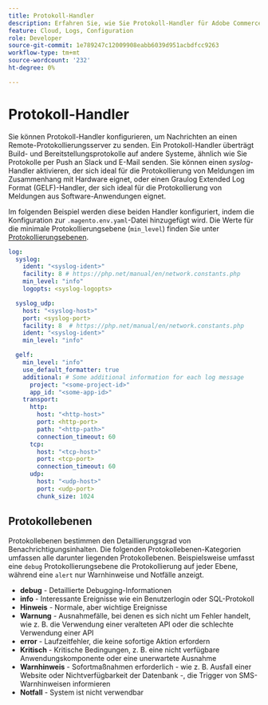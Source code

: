 ```yaml
---
title: Protokoll-Handler
description: Erfahren Sie, wie Sie Protokoll-Handler für Adobe Commerce in der Cloud-Infrastruktur konfigurieren.
feature: Cloud, Logs, Configuration
role: Developer
source-git-commit: 1e789247c12009908eabb6039d951acbdfcc9263
workflow-type: tm+mt
source-wordcount: '232'
ht-degree: 0%

---
```


# Protokoll-Handler

Sie können Protokoll-Handler konfigurieren, um Nachrichten an einen Remote-Protokollierungsserver zu senden. Ein Protokoll-Handler überträgt Build- und Bereitstellungsprotokolle auf andere Systeme, ähnlich wie Sie Protokolle per Push an Slack und E-Mail senden. Sie können einen _syslog_-Handler aktivieren, der sich ideal für die Protokollierung von Meldungen im Zusammenhang mit Hardware eignet, oder einen Graulog Extended Log Format (GELF)-Handler, der sich ideal für die Protokollierung von Meldungen aus Software-Anwendungen eignet.

Im folgenden Beispiel werden diese beiden Handler konfiguriert, indem die Konfiguration zur `.magento.env.yaml`-Datei hinzugefügt wird. Die Werte für die minimale Protokollierungsebene (`min_level`) finden Sie unter [Protokollierungsebenen](#log-levels).

```yaml
log:
  syslog:
    ident: "<syslog-ident>"
    facility: 8 # https://php.net/manual/en/network.constants.php
    min_level: "info"
    logopts: <syslog-logopts>

  syslog_udp:
    host: "<syslog-host>"
    port: <syslog-port>
    facility: 8  # https://php.net/manual/en/network.constants.php
    ident: "<syslog-ident>"
    min_level: "info"

  gelf:
    min_level: "info"
    use_default_formatter: true
    additional: # Some additional information for each log message
      project: "<some-project-id>"
      app_id: "<some-app-id>"
    transport:
      http:
        host: "<http-host>"
        port: <http-port>
        path: "<http-path>"
        connection_timeout: 60
      tcp:
        host: "<tcp-host>"
        port: <tcp-port>
        connection_timeout: 60
      udp:
        host: "<udp-host>"
        port: <udp-port>
        chunk_size: 1024
```

## Protokollebenen

Protokollebenen bestimmen den Detaillierungsgrad von Benachrichtigungsinhalten. Die folgenden Protokollebenen-Kategorien umfassen alle darunter liegenden Protokollebenen. Beispielsweise umfasst eine `debug` Protokollierungsebene die Protokollierung auf jeder Ebene, während eine `alert` nur Warnhinweise und Notfälle anzeigt.

- **debug** - Detaillierte Debugging-Informationen
- **info** - Interessante Ereignisse wie ein Benutzerlogin oder SQL-Protokoll
- **Hinweis** - Normale, aber wichtige Ereignisse
- **Warnung** - Ausnahmefälle, bei denen es sich nicht um Fehler handelt, wie z. B. die Verwendung einer veralteten API oder die schlechte Verwendung einer API
- **error** - Laufzeitfehler, die keine sofortige Aktion erfordern
- **Kritisch** - Kritische Bedingungen, z. B. eine nicht verfügbare Anwendungskomponente oder eine unerwartete Ausnahme
- **Warnhinweis** - Sofortmaßnahmen erforderlich - wie z. B. Ausfall einer Website oder Nichtverfügbarkeit der Datenbank -, die Trigger von SMS-Warnhinweisen informieren
- **Notfall** - System ist nicht verwendbar

